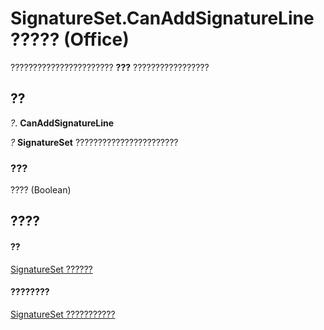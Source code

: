 
# SignatureSet.CanAddSignatureLine ????? (Office)

??????????????????????? **???** ?????????????????


## ??

 _?_. **CanAddSignatureLine**

 _?_ **SignatureSet** ???????????????????????


### ???

???? (Boolean)


## ????


#### ??


[SignatureSet ??????](574cba16-c632-ab66-f014-58172ff1c091.md)
#### ????????


[SignatureSet ???????????](http://msdn.microsoft.com/library/abe810a3-ffe4-ee26-8df7-d68cfbf3bf1e%28Office.15%29.aspx)